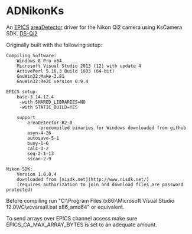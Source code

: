 ADNikonKs
===========
An 
[EPICS](http://www.aps.anl.gov/epics/) 
[areaDetector](http://cars.uchicago.edu/software/epics/areaDetector.html) 
driver for the Nikon Qi2 camera using KsCamera SDK. [DS-Qi2](http://www.nikon.com/products/instruments/lineup/bioscience/camera_microscopy/dsqi2/index.htm)

Originally built with the following setup:
	
	Compiling Software:
		Windows 8 Pro x64
		Microsoft Visual Studio 2013 (12) with update 4
		ActivePerl 5.16.3 Build 1603 (64-bit)
		GnuWin32:Make-3.81
		GnuWin32:Re2C version 0.9.4

	EPICS setup:
		base-3.14.12.4
		 -with SHARED_LIBRARIES=NO
		 -with STATIC_BUILD=YES

		support
			areaDetector-R2-0
				-precompiled binaries for Windows downloaded from github
			asyn-4-26
			autosave-5-1
			busy-1-6
			calc-3-2
			seq-2-1-13
			sscan-2-9

	Nikon SDK:
		Version 1.0.0.4
		downloaded from [nisdk.net](http://www.nisdk.net/)
		(requires authorization to join and download files are password protected)

Before compiling run "C:\Program Files (x86)\Microsoft Visual Studio 12.0\VC\vcvarsall.bat x86_amd64" or equivalent.

To send arrays over EPICS channel access make sure EPICS_CA_MAX_ARRAY_BYTES is set to an adequate amount. 